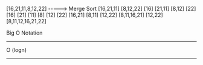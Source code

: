 [16,21,11,8,12,22] -----> Merge Sort
[16,21,11]   [8,12,22]
[16] [21,11] [8,12] [22]
[16] [21] [11] [8] [12] [22]
[16,21] [8,11]  [12,22]
[8,11,16,21] [12,22]
[8,11,12,16,21,22] 

Big O Notation
_______
O (logn)

_______
